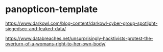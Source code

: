 # panopticon-template

https://www.darkowl.com/blog-content/darkowl-cyber-group-spotlight-siegedsec-and-leaked-data/

https://www.databreaches.net/unsurprisingly-hacktivists-protest-the-overturn-of-a-womans-right-to-her-own-body/
